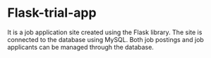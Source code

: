 # Flask-trial-app
It is a job application site created using the Flask library. The site is connected to the database using MySQL. Both job postings and job applicants can be managed through the database.
